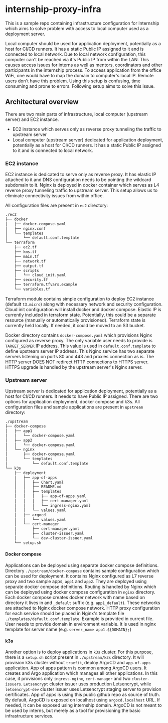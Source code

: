 # internship-proxy-infra

This is a sample repo containing infrastructure configuration for Internship which aims to solve problem with access to local computer used as a deployment server.

Local computer should be used for application deployment, potentially as a host for CI/CD runners. It has a static Public IP assigned to it and is connected to local network. Due to local network configuration, this computer can't be reached via it's Public IP from within the LAN. This causes access issues for interns as well as mentors, coordinators and other participants in the internship process. To access application from the office WiFi, one would have to map the domain to computer's local IP. Remote users don't have this problem. Using this setup is confusing, time consuming and prone to errors. Following setup aims to solve this issue.

## Architectural overview

There are two main parts of infrastructure, local computer (upstream server) and EC2 instance.

- EC2 instance which serves only as reverse proxy tunneling the traffic to upstream server
- Local computer (upstream server) dedicated for application deployment, potentially as a host for CI/CD runners. It has a static Public IP assigned to it and is connected to local network.

### EC2 instance

EC2 instance is dedicated to serve only as reverse proxy. It has elastic IP attached to it and DNS configuration needs to be pointing the wildcard subdomain to it. Nginx is deployed in docker container which serves as L4 reverse proxy tunneling traffic to upstream server. This setup allows us to eliminate connectivity issues from within office.

All configuration files are present in `ec2` directory:

```bash
./ec2
├── docker
│   ├── docker-compose.yaml
│   ├── nginx.conf
│   └── templates
│       └── default.conf.template
└── terraform
    ├── ec2.tf
    ├── kms.tf
    ├── main.tf
    ├── network.tf
    ├── output.tf
    ├── scripts
    │   └── cloud_init.yaml
    ├── security.tf
    ├── terraform.tfvars.example
    └── variables.tf
```

Terraform module contains simple configuration to deploy EC2 instance (default `t3.micro`) along with necessary network and security configuration. Cloud init configuration will install docker and docker compose. Elastic IP is currently included in terraform state. Potentially, this could be a separate resource (manually or automatically provisioned). Terraform state is currently held locally. If needed, it could be moved to an S3 bucket.

Docker directory contains `docker-compose.yaml` which provisions Nginx configured as reverse proxy. The only variable user needs to provide is `TARGET_SERVER` IP address. This value is used in `default.conf.template` to define upstream server IP address. This Nginx service has two separate servers listening on ports 80 and 443 and proxies connection as is. The HTTP server DOES NOT redirect HTTP connections to HTTPS server. HTTPS upgrade is handled by the upstream server's Nginx server.

### Upstream server

Upstream server is dedicated for application deployment, potentially as a host for CI/CD runners. It needs to have Public IP assigned. There are two options for application deployment, docker compose and k3s. All configuration files and sample applications are present in `upstream` directory:

```bash
./upstream
├── docker-compose
│   ├── app1
│   │   └── docker-compose.yaml
│   ├── app2
│   │   └── docker-compose.yaml
│   └── nginx
│       ├── docker-compose.yaml
│       └── templates
│           └── default.conf.template
└── k3s
    ├── deployment
    │   ├── app-of-apps
    │   │   ├── Chart.yaml
    │   │   ├── README.md
    │   │   ├── templates
    │   │   │   ├── app-of-apps.yaml
    │   │   │   ├── cert-manager.yaml
    │   │   │   └── ingress-nginx.yaml
    │   │   └── values.yaml
    │   ├── argocd
    │   │   └── values.yaml
    │   └── cert-manager
    │       ├── cert-manager.yaml
    │       ├── cluster-issuer.yaml
    │       └── dev-cluster-issuer.yaml
    └── setup.sh
```

#### Docker compose

Applications can be deployed using separate docker compose definitions. Directory `./upstream/docker-compose` contains sample configuration which can be used for deployment. It contains Nginx configured as L7 reverse proxy and two sample apps, `app1` and `app2`. They are deployed using separate docker compose definitions. Routing is handled by Nginx which can be deployed using docker compose configuration in `nginx` directory. Each docker compose creates docker network with name based on directory it lives in and `_default` suffix (e.g. `app1_default`). These networks are attached to Nginx docker compose network. HTTP proxy configuration for each service should be placed in Nginx's template file `./templates/default.conf.template`. Example is provided in current file. User needs to provide domain in environment variable. It is used in nginx template for server name (e.g. `server_name app1.${DOMAIN};`)

#### k3s

Another option is to deploy applications in `k3s` cluster. For this purpose, there is a `setup.sh` script present in `./upstream/k3s` directory. It will provision k3s cluster without `traefik`, deploy ArgoCD and `app-of-apps` application. App of apps pattern is common among ArgoCD users. It creates and Argo application which manages all other applications. In this case, it provisions only `ingress-nginx`, `cert-manager` and two `cluster-issuers`. `Letsencrypt` cluster issuer uses production Letsencrypt, while `letsencrypt-dev` cluster issuer uses Letsencrypt staging server to provision certificates. App of apps is using this public github repo as source of truth. By default, ArgoCD is exposed on localhost using `argocd.localhost` URL. If needed, it can be exposed using internship domain. ArgoCD is not meant to be used by interns, but merely as a tool for provisioning the basic infrastructure services.
